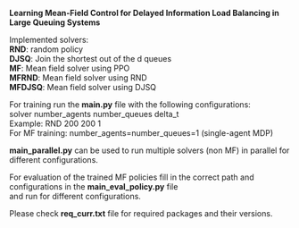 **Learning Mean-Field Control for Delayed Information Load Balancing in Large Queuing Systems**

Implemented solvers:\
**RND**: random policy \
**DJSQ**: Join the shortest out of the d queues \
**MF**: Mean field solver using PPO \
**MFRND**: Mean field solver using RND \
**MFDJSQ**: Mean field solver using DJSQ 

For training run the **main.py** file with the following configurations: \
solver number_agents number_queues delta_t \
Example: RND 200 200 1 \
For MF training: number_agents=number_queues=1 (single-agent MDP)

**main_parallel.py** can be used to run multiple solvers (non MF) in parallel for different configurations.

For evaluation of the trained MF policies fill in the correct path and configurations in the **main_eval_policy.py** file \
and run for different configurations.

Please check **req_curr.txt** file for required packages and their versions.
